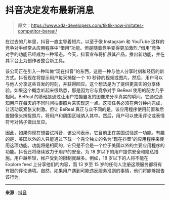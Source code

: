 # 抖音决定发布最新消息

> 原文：<https://www.xda-developers.com/tiktik-now-imitates-competitor-bereal/>

在过去的几年里，抖音一直主导着短片。以至于像 Instagram 和 YouTube 这样的竞争对手经常从应用程序中“借用”功能。但是随着竞争变得更加激烈,“借用”竞争对手的功能已经成为一种常态。今天，抖音宣布将扩展其产品，推出新功能，并在其平台上为创作者整合新工具。

该公司正在引入一种叫做“现在抖音”的东西，这是一种与他人分享时刻和经历的新方式。抖音现在将提示用户每天捕捉一个 10 秒钟的视频或图片。然后，用户可以与他人分享这些自发的时刻，并获得回应。这个想法是为了提供更真实的分享体验。如果这个概念听起来很熟悉，那是因为它与竞争对手 BeReal 使用的配方几乎相同。BeReal 的基础是通过让用户拍摄自发的图像来分享真实的瞬间。它通过通知用户在每天的不同时间拍摄照片来实现这一点。这项任务必须在两分钟内完成，让活动既紧张又刺激。但让 BeReal 真正与众不同的是，该应用程序使用前置和后置摄像头捕捉照片，将用户和周围区域纳入其中。然后，用户可以使用评论或表情符号对帖子做出反应。

因此，如果你现在想尝试抖音，该公司表示，它目前正在美国试验这一功能。有趣的是，美国以外的人只能通过下载一个完全独立的名为“现在抖音”的应用程序来使用这项功能。功能将是相同的，它只是不会是一个位于美国以外的主要应用程序的功能。抖音还将继续致力于用户的安全，为 18 岁以下的用户提供安全和隐私措施。用户越年轻，帐户受到的限制就越多。例如，18 岁以下的人将不能在 Explore feed 上分享他们的内容，而 13 岁至 15 岁的任何人注册这项服务都将有有限的评论选项。自然，如果用户遇到可能违反服务准则的事情，他们将能够报告该行为。

* * *

**来源** : [抖音](https://newsroom.tiktok.com/en-us/introducing-tiktok-now?utm_source=COMMSTWITTER&utm_medium=SOCIAL&utm_campaign=20220915)